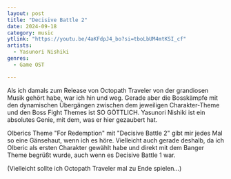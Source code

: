 ```yaml
---
layout: post
title: "Decisive Battle 2"
date: 2024-09-18
category: music
ytlink: "https://youtu.be/4aKFdpJ4_bo?si=tboLbUM4mtKSI_cf"
artists:
  - Yasunori Nishiki
genres:
  - Game OST

---
```


Als ich damals zum Release von Octopath Traveler von der grandiosen Musik gehört habe, war ich hin und weg. Gerade aber
die Bosskämpfe mit den dynamischen Übergängen zwischen dem jeweiligen Charakter-Theme und den Boss Fight Themes ist SO
GÖTTLICH. Yasunori Nishiki ist ein absolutes Genie, mit dem, was er hier gezaubert hat.

Olberics Theme "For Redemption" mit "Decisive Battle 2" gibt mir jedes Mal so eine Gänsehaut, wenn ich es höre.
Vielleicht auch gerade deshalb, da ich Olberic als ersten Charakter gewählt habe und direkt mit dem Banger Theme begrüßt
wurde, auch wenn es Decisive Battle 1 war.

(Vielleicht sollte ich Octopath Traveler mal zu Ende spielen...)